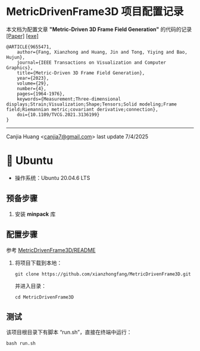 # MetricDrivenFrame3D 项目配置记录

本文档为配置文章 **"Metric-Driven 3D Frame Field Generation"** 的代码的记录 [[Paper]](https://ieeexplore.ieee.org/document/9655471) [[exe]](https://github.com/xianzhongfang/MetricDrivenFrame3D)

```
@ARTICLE{9655471,
    author={Fang, Xianzhong and Huang, Jin and Tong, Yiying and Bao, Hujun},
    journal={IEEE Transactions on Visualization and Computer Graphics}, 
    title={Metric-Driven 3D Frame Field Generation}, 
    year={2023},
    volume={29},
    number={4},
    pages={1964-1976},
    keywords={Measurement;Three-dimensional displays;Strain;Visualization;Shape;Tensors;Solid modeling;Frame field;Riemannian metric;covariant derivative;connection},
    doi={10.1109/TVCG.2021.3136199}
}
```

---

Canjia Huang <<canjia7@gmail.com>> last update 7/4/2025

# :penguin: Ubuntu

- 操作系统：Ubuntu 20.04.6 LTS

## 预备步骤

1. 安装 **minpack** 库

## 配置步骤

参考 [MetricDrivenFrame3D/README](https://github.com/xianzhongfang/MetricDrivenFrame3D/blob/master/README.md)

1. 将项目下载到本地：

    ```
    git clone https://github.com/xianzhongfang/MetricDrivenFrame3D.git
    ```

    并进入目录：

    ```
    cd MetricDrivenFrame3D
    ```

## 测试

该项目根目录下有脚本 “run.sh”，直接在终端中运行：

```
bash run.sh
```